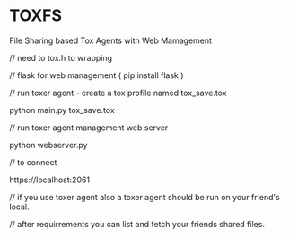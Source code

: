 # TOXFS

File Sharing based Tox Agents with Web Mamagement

// need to tox.h to wrapping 
 
// flask for web management ( pip install flask )

// run toxer agent - create a tox profile named tox_save.tox

python main.py tox_save.tox

// run toxer agent management web server

python webserver.py

// to connect 

https://localhost:2061

// if you use toxer agent also a toxer agent should be run on your friend's local. 

// after requirrements you can list and fetch your friends shared files.
